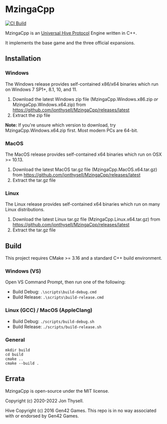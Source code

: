 # MzingaCpp #

[![CI Build](https://github.com/jonthysell/MzingaCpp/actions/workflows/ci.yml/badge.svg)](https://github.com/jonthysell/MzingaCpp/actions/workflows/ci.yml)

MzingaCpp is an [Universal Hive Protocol](https://github.com/jonthysell/Mzinga/wiki/UniversalHiveProtocol) Engine written in C++.

It implements the base game and the three official expansions.

## Installation ##

### Windows ###

The Windows release provides self-contained x86/x64 binaries which run on Windows 7 SP1+, 8.1, 10, and 11.

1. Download the latest Windows zip file (MzingaCpp.Windows.x86.zip *or* MzingaCpp.Windows.x64.zip) from https://github.com/jonthysell/MzingaCpp/releases/latest
2. Extract the zip file

**Note:** If you're unsure which version to download, try MzingaCpp.Windows.x64.zip first. Most modern PCs are 64-bit.

### MacOS ###

The MacOS release provides self-contained x64 binaries which run on OSX >= 10.13.

1. Download the latest MacOS tar.gz file (MzingaCpp.MacOS.x64.tar.gz) from https://github.com/jonthysell/MzingaCpp/releases/latest
2. Extract the tar.gz file

### Linux ###

The Linux release provides self-contained x64 binaries which run on many Linux distributions.

1. Download the latest Linux tar.gz file (MzingaCpp.Linux.x64.tar.gz) from https://github.com/jonthysell/MzingaCpp/releases/latest
2. Extract the tar.gz file

## Build ##

This project requires CMake >= 3.16 and a standard C++ build environment.

### Windows (VS) ###

Open VS Command Prompt, then run one of the following:

* Build Debug: `.\scripts\build-debug.cmd`
* Build Release: `.\scripts\build-release.cmd`

### Linux (GCC) / MacOS (AppleClang) ###

* Build Debug: `./scripts/build-debug.sh`
* Build Release: `./scripts/build-release.sh`

### General ###

```
mkdir build
cd build
cmake ..
cmake --build .
```

## Errata ##

MzingaCpp is open-source under the MIT license.

Copyright (c) 2020-2022 Jon Thysell.

Hive Copyright (c) 2016 Gen42 Games. This repo is in no way associated with or endorsed by Gen42 Games.
